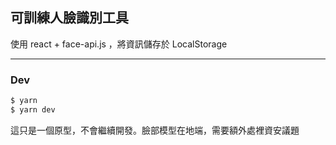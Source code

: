 ## 可訓練人臉識別工具

使用 react + face-api.js ，將資訊儲存於 LocalStorage

---

### Dev

```javascript
$ yarn
$ yarn dev
```

這只是一個原型，不會繼續開發。臉部模型在地端，需要額外處裡資安議題
